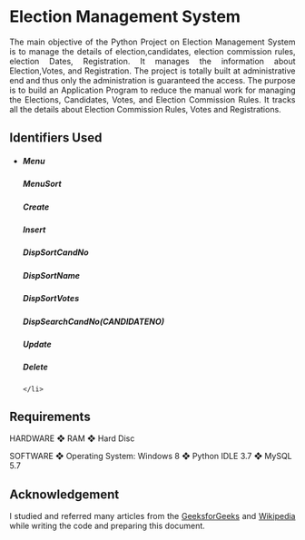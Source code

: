<h1>Election Management System </h1>

<p align="justify">
The main objective of the Python Project on Election Management System is to manage the details of election,candidates, election commission rules, election Dates,
Registration. It manages the information about Election,Votes, and Registration. The project is totally built at administrative end and thus only the administration is
guaranteed the access. The purpose is to build an Application Program to reduce the manual work for managing the Elections, Candidates, Votes, and Election Commission Rules. It tracks all the details about Election Commission Rules, Votes and Registrations.
</p>

<h2>Identifiers Used </h2>
<ul>
    <li>
        <h5>Menu</h5>
        <h5>MenuSort</h5>
        <h5> Create</h5>
        <h5> Insert</h5>
        <h5> DispSortCandNo</h5>
        <h5>DispSortName</h5>
        <h5> DispSortVotes</h5>
        <h5>DispSearchCandNo(CANDIDATENO)</h5>
        <h5>Update</h5>
        <h5>Delete</h5>
        
       
    </li>
</ul>











<h2>Requirements</h2>

HARDWARE
❖ RAM
❖ Hard Disc

SOFTWARE
❖ Operating System: Windows 8
❖ Python IDLE 3.7
❖ MySQL 5.7










<h2>Acknowledgement</h2>
<p align="justify">
    I studied and referred many articles from the <a href=https://www.geeksforgeeks.org/python-mysql/>GeeksforGeeks</a> and <a href="https://www.wikipedia.org/">Wikipedia</a> while writing the code and preparing this document.
</p>
